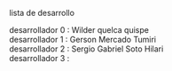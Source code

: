 lista de desarrollo

desarrollador 0 : Wilder quelca quispe   
desarrollador 1 : Gerson Mercado Tumiri  
desarrollador 2 : Sergio Gabriel Soto Hilari   
desarrollador 3 : 
